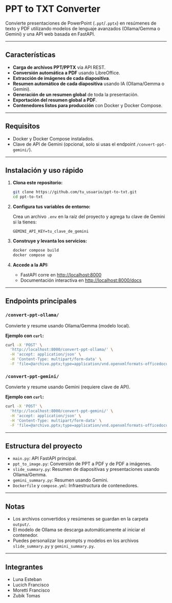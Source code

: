 # PPT to TXT Converter

Convierte presentaciones de PowerPoint (`.ppt`/`.pptx`) en resúmenes de texto y PDF utilizando modelos de lenguaje avanzados (Ollama/Gemma o Gemini) y una API web basada en FastAPI.

---

## Características

- **Carga de archivos PPT/PPTX** vía API REST.
- **Conversión automática a PDF** usando LibreOffice.
- **Extracción de imágenes de cada diapositiva**.
- **Resumen automático de cada diapositiva** usando IA (Ollama/Gemma o Gemini).
- **Generación de un resumen global** de toda la presentación.
- **Exportación del resumen global a PDF**.
- **Contenedores listos para producción** con Docker y Docker Compose.

---

## Requisitos

- Docker y Docker Compose instalados.
- Clave de API de Gemini (opcional, solo si usas el endpoint `/convert-ppt-gemini/`).

---

## Instalación y uso rápido

1. **Clona este repositorio:**

   ```sh
   git clone https://github.com/tu_usuario/ppt-to-txt.git
   cd ppt-to-txt
   ```

2. **Configura tus variables de entorno:**

   Crea un archivo `.env` en la raíz del proyecto y agrega tu clave de Gemini si la tienes:

   ```
   GEMINI_API_KEY=tu_clave_de_gemini
   ```

3. **Construye y levanta los servicios:**

   ```sh
   docker compose build
   docker compose up
   ```

4. **Accede a la API:**

   - FastAPI corre en [http://localhost:8000](http://localhost:8000)
   - Documentación interactiva en [http://localhost:8000/docs](http://localhost:8000/docs)

---

## Endpoints principales

### `/convert-ppt-ollama/`

Convierte y resume usando Ollama/Gemma (modelo local).

**Ejemplo con `curl`:**

```sh
curl -X 'POST' \
  'http://localhost:8000/convert-ppt-ollama/' \
  -H 'accept: application/json' \
  -H 'Content-Type: multipart/form-data' \
  -F 'file=@archivo.pptx;type=application/vnd.openxmlformats-officedocument.presentationml.presentation'
```

### `/convert-ppt-gemini/`

Convierte y resume usando Gemini (requiere clave de API).

**Ejemplo con `curl`:**

```sh
curl -X 'POST' \
  'http://localhost:8000/convert-ppt-gemini/' \
  -H 'accept: application/json' \
  -H 'Content-Type: multipart/form-data' \
  -F 'file=@archivo.pptx;type=application/vnd.openxmlformats-officedocument.presentationml.presentation'
```

---

## Estructura del proyecto

- `main.py`: API FastAPI principal.
- `ppt_to_image.py`: Conversión de PPT a PDF y de PDF a imágenes.
- `slide_summary.py`: Resumen de diapositivas y presentaciones usando Ollama/Gemma.
- `gemini_summary.py`: Resumen usando Gemini.
- `Dockerfile` y `compose.yml`: Infraestructura de contenedores.

---

## Notas

- Los archivos convertidos y resúmenes se guardan en la carpeta `output/`.
- El modelo de Ollama se descarga automáticamente al iniciar el contenedor.
- Puedes personalizar los prompts y modelos en los archivos `slide_summary.py` y `gemini_summary.py`.

---

## Integrantes

- Luna Esteban
- Lucich Francisco
- Moretti Francisco
- Zubik Tomas
